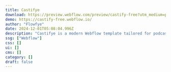 ```yaml
---
title: Castifye
download: https://preview.webflow.com/preview/castify-free?utm_medium=preview_link&utm_source=designer&utm_content=castify-free&preview=2672789b65f7d4d30c8819642a09bbfa&locale=en&workflow=preview
demo: https://castify-free.webflow.io/
author: "Flowfye"
date: 2024-12-01T05:08:04.996Z
description: "Castifye is a modern Webflow template tailored for podcasts and creators. It's SEO-friendly, responsive, and equipped with CMS integration, allowing easy management of episodes, and more."
ssg: ["Webflow"]
css: []
ui: []
cms: []
category: []
draft: false
---
```

